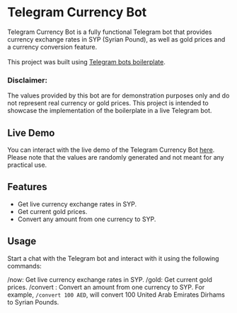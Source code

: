 # Telegram Currency Bot

Telegram Currency Bot is a fully functional Telegram bot that provides currency exchange rates in SYP (Syrian Pound), as well as gold prices and a currency conversion feature.  
<br>
This project was built using [Telegram bots boilerplate](https://github.com/Sami-AlEsh/ts-telegram-bot-boilerplate).  


### Disclaimer: 
The values provided by this bot are for demonstration purposes only and do not represent real currency or gold prices. This project is intended to showcase the implementation of the boilerplate in a live Telegram bot.

## Live Demo

You can interact with the live demo of the Telegram Currency Bot [here](https://t.me/USDnowBot). Please note that the values are randomly generated and not meant for any practical use.

## Features

- Get live currency exchange rates in SYP.
- Get current gold prices.
- Convert any amount from one currency to SYP.

## Usage
Start a chat with the Telegram bot and interact with it using the following commands:

/now: Get live currency exchange rates in SYP.
/gold: Get current gold prices.
/convert <amount> <fromCurrency>: Convert an amount from one currency to SYP. For example, ```/convert 100 AED```, will convert 100 United Arab Emirates Dirhams to Syrian Pounds.
